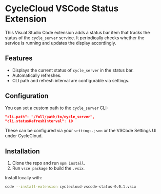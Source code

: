 # CycleCloud VSCode Status Extension

This Visual Studio Code extension adds a status bar item that tracks the status of the `cycle_server` service. It periodically checks whether the service is running and updates the display accordingly.

## Features

- Displays the current status of `cycle_server` in the status bar.
- Automatically refreshes.
- CLI path and refresh interval are configurable via settings.

## Configuration

You can set a custom path to the `cycle_server` CLI:

```json
"cli.path": "/full/path/to/cycle_server",
"cli.statusRefreshInterval": 10
```

These can be configured via your `settings.json` or the VSCode Settings UI under CycleCloud.

## Installation

1. Clone the repo and run `npm install`.
1. Run `vsce package` to build the `.vsix`.

Install locally with:

```bash
code --install-extension cyclecloud-vscode-status-0.0.1.vsix
```